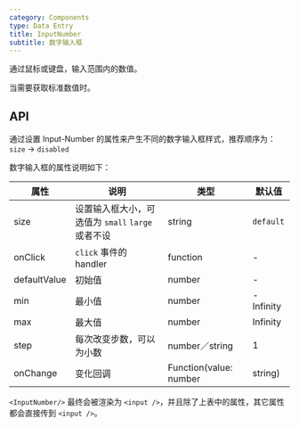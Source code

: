 ```yaml
---
category: Components
type: Data Entry
title: InputNumber
subtitle: 数字输入框
---
```


通过鼠标或键盘，输入范围内的数值。

当需要获取标准数值时。

## API
通过设置 Input-Number 的属性来产生不同的数字输入框样式，推荐顺序为：`size` -> `disabled`


数字输入框的属性说明如下：

属性 | 说明 | 类型 | 默认值
-----|-----|-----|------
size | 设置输入框大小，可选值为 `small` `large` 或者不设 | string | `default`
onClick | `click` 事件的 handler | function | -
defaultValue | 初始值 | number | -
min | 最小值 | number | -Infinity
max | 最大值 | number | Infinity
step | 每次改变步数，可以为小数 | number／string | 1
onChange | 变化回调	 | Function(value: number | string) | 1
`<InputNumber/>` 最终会被渲染为 `<input />`，并且除了上表中的属性，其它属性都会直接传到 `<input />`。
